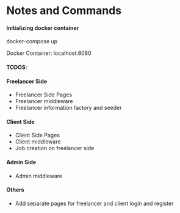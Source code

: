 # Notes and Commands

#### Initializing docker container

docker-compose up

Docker Container: localhost:8080

#### TODOS:

#### Freelancer Side

- Freelancer Side Pages
- Freelancer middleware
- Freelancer information factory and seeder

#### Client Side

- Client Side Pages
- Client middleware
- Job creation on freelancer side

#### Admin Side

- Admin middleware

#### Others

- Add separate pages for freelancer and client login and register
